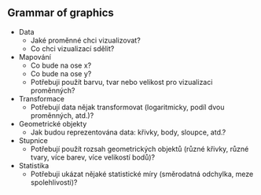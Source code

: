 ## Grammar of graphics

- Data
	- Jaké proměnné chci vizualizovat?
	- Co chci vizualizací sdělit?
- Mapování
	- Co bude na ose x?
	- Co bude na ose y?
	- Potřebuji použít barvu, tvar nebo velikost pro vizualizaci proměnných?
- Transformace
	- Potřebují data nějak transformovat (logaritmicky, podíl dvou proměnných, atd.)?
- Geometrické objekty
	- Jak budou reprezentována data: křivky, body, sloupce, atd.?
- Stupnice
	- Potřebují použít rozsah geometrických objektů (různé křivky, různé tvary, více barev, více velikostí bodů)?
- Statistika
	- Potřebuji ukázat nějaké statistické míry (směrodatná odchylka, meze spolehlivosti)?
